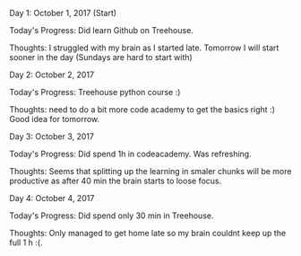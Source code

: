 Day 1: October 1, 2017 (Start)


Today's Progress: Did learn  Github on Treehouse.

Thoughts: I struggled with my brain as I started late. Tomorrow I will start sooner in the day (Sundays are hard to start with) 

Day 2: October 2, 2017

Today's Progress: Treehouse python course :)

Thoughts: need to do a bit more code academy to get the basics right :) Good idea for tomorrow.


Day 3: October 3, 2017

Today's Progress: Did spend 1h in codeacademy. Was refreshing.

Thoughts: Seems that splitting up the learning in smaler chunks will be more productive as after 40 min the brain starts to loose focus.


Day 4: October 4, 2017

Today's Progress: Did spend only 30 min in Treehouse.

Thoughts: Only managed to get home late so my brain couldnt keep up the full 1 h :(.

